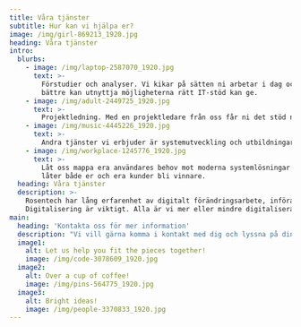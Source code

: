 ```yaml
---
title: Våra tjänster
subtitle: Hur kan vi hjälpa er?
image: /img/girl-869213_1920.jpg
heading: Våra tjänster
intro:
  blurbs:
    - image: /img/laptop-2587070_1920.jpg
      text: >-
        Förstudier och analyser. Vi kikar på sätten ni arbetar i dag och hur ni
        bättre kan utnyttja möjligheterna rätt IT-stöd kan ge. 
    - image: /img/adult-2449725_1920.jpg
      text: >-
        Projektledning. Med en projektledare från oss får ni det stöd ni behöver i analys- och införandeprocesserna.
    - image: /img/music-4445226_1920.jpg
      text: >-
        Andra tjänster vi erbjuder är systemutveckling och utbildningar.
    - image: /img/workplace-1245776_1920.jpg
      text: >-
        Låt oss mappa era användares behov mot moderna systemlösningar som
        låter både er och era kunder bli vinnare.
  heading: Våra tjänster
  description: >-
    Rosentech har lång erfarenhet av digitalt förändringsarbete, införande av nya system och effektivare arbetssätt.
    Digitalisering är viktigt. Alla är vi mer eller mindre digitaliserade i dag, men till vilken grad? Hur digitalt mogna är ni? Låt oss göra en genomlysning.
main:
  heading: 'Kontakta oss för mer information'
  description: "Vi vill gärna komma i kontakt med dig och lyssna på dina idéer och höra dina frågor. Vi strävar efter att göra ett bra jobb och ständigt förbättra oss – din feedback är viktig för oss."
  image1:
    alt: Let us help you fit the pieces together!
    image: /img/code-3078609_1920.jpg
  image2:
    alt: Over a cup of coffee!
    image: /img/pins-564775_1920.jpg
  image3:
    alt: Bright ideas!
    image: /img/people-3370833_1920.jpg
---
```



